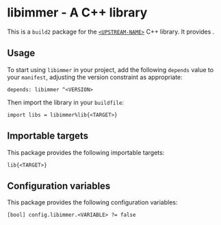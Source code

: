 # libimmer - A C++ library

This is a `build2` package for the [`<UPSTREAM-NAME>`](https://<UPSTREAM-URL>)
C++ library. It provides <SUMMARY-OF-FUNCTIONALITY>.


## Usage

To start using `libimmer` in your project, add the following `depends`
value to your `manifest`, adjusting the version constraint as appropriate:

```
depends: libimmer ^<VERSION>
```

Then import the library in your `buildfile`:

```
import libs = libimmer%lib{<TARGET>}
```


## Importable targets

This package provides the following importable targets:

```
lib{<TARGET>}
```

<DESCRIPTION-OF-IMPORTABLE-TARGETS>


## Configuration variables

This package provides the following configuration variables:

```
[bool] config.libimmer.<VARIABLE> ?= false
```

<DESCRIPTION-OF-CONFIG-VARIABLES>
